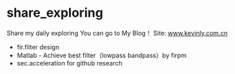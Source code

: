 # share_exploring
Share my daily exploring
You can go to My Blog！   Site: www.kevinly.com.cn
- fir.filter design 
- Matlab - Achieve best filter（lowpass bandpass）by firpm
- sec.acceleration for github research
